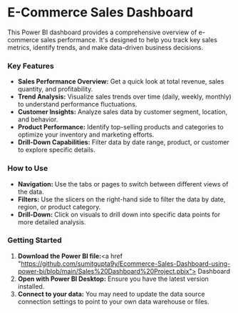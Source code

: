 # E-Commerce Sales Dashboard



This Power BI dashboard provides a comprehensive overview of e-commerce sales performance. It's designed to help you track key sales metrics, identify trends, and make data-driven business decisions.



### **Key Features**

* **Sales Performance Overview:** Get a quick look at total revenue, sales quantity, and profitability.
* **Trend Analysis:** Visualize sales trends over time (daily, weekly, monthly) to understand performance fluctuations.
* **Customer Insights:** Analyze sales data by customer segment, location, and behavior.
* **Product Performance:** Identify top-selling products and categories to optimize your inventory and marketing efforts.
* **Drill-Down Capabilities:** Filter data by date range, product, or customer to explore specific details.

### **How to Use**

* **Navigation:** Use the tabs or pages to switch between different views of the data.
* **Filters:** Use the slicers on the right-hand side to filter the data by date, region, or product category.
* **Drill-Down:** Click on visuals to drill down into specific data points for more detailed analysis.

### **Getting Started**

1.  **Download the Power BI file:**<a href "https://github.com/sumitgupta9y/Ecommerce-Sales-Dashboard-using-power-bi/blob/main/Sales%20Dashboard%20Project.pbix"> Dashboard </a>
2.  **Open with Power BI Desktop:** Ensure you have the latest version installed.
3.  **Connect to your data:** You may need to update the data source connection settings to point to your own data warehouse or files.
